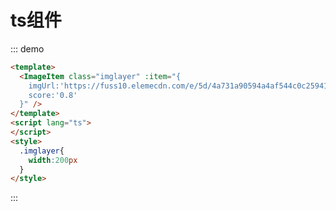 # ts组件
<!-- ::: demo
```html
<template>
  <div class="box-vue">Vue {{ message }}</div>
</template>
<script>
export default {
  data: () => ({ message: 'Hello World' })
}
</script>
<style>
.box-vue { color: red; }
</style>
```
::: -->

::: demo
```html
<template>
  <ImageItem class="imglayer" :item="{
    imgUrl:'https://fuss10.elemecdn.com/e/5d/4a731a90594a4af544c0c25941171jpeg.jpeg',
    score:'0.8'
  }" />
</template>
<script lang="ts">
</script>
<style>
  .imglayer{
    width:200px
  }
</style>
```
:::
<!-- <ImageItem :item="{imUrl:'',score:'0.8'}"></ImageItem> -->

<TestTmpl />
<TestIndexTsFile />
